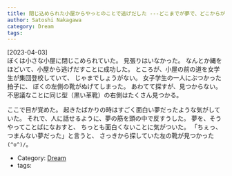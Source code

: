 ```yaml
---
title: 閉じ込められた小屋からやっとのことで逃げだした ---どこまでが夢で、どこからがうつつなのかが分からない、不思議な夢だった
author: Satoshi Nakagawa
category: Dream
tags: 
---
```


[2023-04-03]  
 ぼくは小さな小屋に閉じこめられていた。
見張りはいなかった。
なんとか縄をほどいて、小屋から逃げだすことに成功した。
ところが、小屋の前の道を女学生が集団登校していて、
じゃまでしょうがない。
女子学生の一人にぶつかった拍子に、
ぼくの左側の靴がぬげてしまった。
あわてて探すが、見つからない。
不思議なことに同じ型（黒い革靴）の右側はたくさん見つかる。

 ここで目が覚めた。
起きたばかりの時はすごく面白い夢だったような気がしていた。
それで、人に話せるように、夢の筋を頭の中で反すうした。
夢を、そうやってことばになおすと、
ちっとも面白くないことに気がついた。
「ちぇっ、つまんない夢だった」と言うと、
さっきから探していた左の靴が見つかった `(^o^)/`。

- Category: [Dream](/categories.html#Dream)
- tags: 
